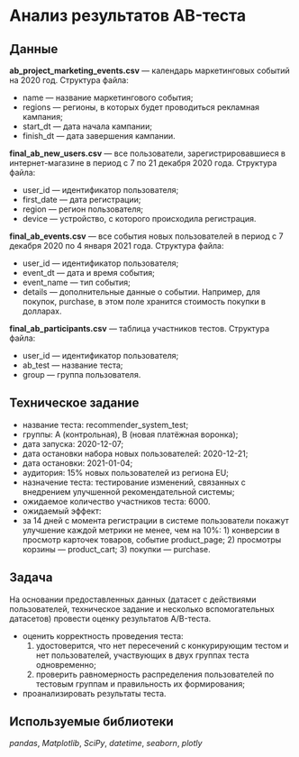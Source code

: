 # Анализ результатов AB-теста

## Данные

**ab_project_marketing_events.csv** — календарь маркетинговых событий на 2020 год. Структура файла: 
- name — название маркетингового события;
- regions — регионы, в которых будет проводиться рекламная кампания;
- start_dt — дата начала кампании;
- finish_dt — дата завершения кампании.

**final_ab_new_users.csv** — все пользователи, зарегистрировавшиеся в интернет-магазине в период с 7 по 21 декабря 2020 года. Структура файла: 
- user_id — идентификатор пользователя;
- first_date — дата регистрации;
- region — регион пользователя;
- device — устройство, с которого происходила регистрация.

**final_ab_events.csv** — все события новых пользователей в период с 7 декабря 2020 по 4 января 2021 года. Структура файла: 
- user_id — идентификатор пользователя;
- event_dt — дата и время события;
- event_name — тип события;
- details — дополнительные данные о событии. Например, для покупок, purchase, в этом поле хранится стоимость покупки в долларах.
 
**final_ab_participants.csv** — таблица участников тестов. Структура файла: 
- user_id — идентификатор пользователя;
- ab_test — название теста;
- group — группа пользователя.

## Техническое задание

- название теста: recommender_system_test;
- группы: А (контрольная), B (новая платёжная воронка);
- дата запуска: 2020-12-07;
- дата остановки набора новых пользователей: 2020-12-21;
- дата остановки: 2021-01-04;
- аудитория: 15% новых пользователей из региона EU;
- назначение теста: тестирование изменений, связанных с внедрением улучшенной рекомендательной системы;
- ожидаемое количество участников теста: 6000.
- ожидаемый эффект:
- за 14 дней с момента регистрации в системе пользователи покажут улучшение каждой метрики не менее, чем на 10%: 1) конверсии в просмотр карточек товаров, событие product_page; 2) просмотры корзины — product_cart; 3) покупки — purchase.

## Задача
На основании предоставленных данных (датасет с действиями пользователей, техническое задание и несколько вспомогательных датасетов) провести оценку результатов A/B-теста.

 - оценить корректность проведения теста: 
     1) удостоверится, что нет пересечений с конкурирующим тестом и нет пользователей, участвующих в двух группах теста одновременно; 
     2) проверить равномерность распределения пользователей по тестовым группам и правильность их формирования;
 - проанализировать результаты теста. 

## Используемые библиотеки
*pandas*,
*Matplotlib*,
*SciPy*,
*datetime*,
*seaborn*,
*plotly*

